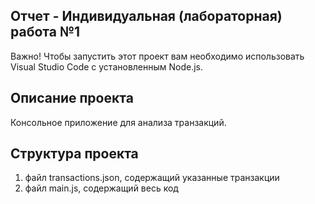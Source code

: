 ## Отчет - Индивидуальная (лабораторная) работа №1

Важно! Чтобы запустить этот проект вам необходимо использовать Visual Studio Code с установленным Node.js.

##  Описание проекта
Консольное приложение для анализа транзакций.

## Структура проекта
1. файл transactions.json, содержащий указанные транзакции
2. файл main.js, содержащий весь код

